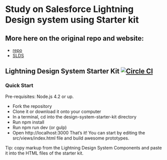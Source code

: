 # Study on Salesforce Lightning Design system using Starter kit

## More here on the original repo and website:
- [repo](https://github.com/salesforce-ux/design-system-starter-kit)
- [SLDS](https://www.lightningdesignsystem.com/)
## Lightning Design System Starter Kit [![Circle CI](https://circleci.com/gh/salesforce-ux/design-system-starter-kit.svg?style=shield&circle-token=6c0b617673fd9c9e4eb4fb9defe953a92fc1797c)](https://circleci.com/gh/salesforce-ux/design-system-starter-kit)

### Quick Start
Pre-requisites: Node.js 4.2 or up.

- Fork the repository
- Clone it or download it onto your computer
- In a terminal, cd into the design-system-starter-kit directory
- Run npm install
- Run npm run dev (or gulp)
- Open http://localhost:3000
 That’s it! You can start by editing the src/views/index.html file and build awesome prototypes.

Tip: copy markup from the Lightning Design System Components and paste it into the HTML files of the starter kit.